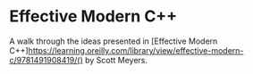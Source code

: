 
# Effective Modern C++ 

A walk through the ideas presented in [Effective Modern C++]https://learning.oreilly.com/library/view/effective-modern-c/9781491908419/() by Scott Meyers. 

